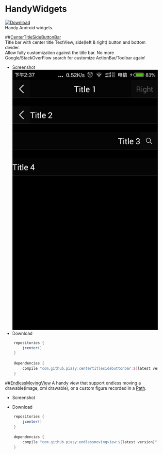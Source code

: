 # HandyWidgets
[ ![Download](https://api.bintray.com/packages/piasy/maven/HandyWidgets/images/download.svg) ](https://bintray.com/piasy/maven/HandyWidgets/_latestVersion)  
Handy Android widgets.

##[CenterTitleSideButtonBar](centertitlesidebuttonbar/README.md)  
Title bar with center title TextView, side(left & right) button and bottom divider.  
Allow fully customization against the title bar. No more Google/StackOverFlow search for customize ActionBar/Toolbar again!
+  Screenshot  
![Screenshot_centertitlesidebuttonbar.jpg](art/Screenshot_centertitlesidebuttonbar.jpg)
+  Download
```groovy
    repositories {
        jcenter()
    }

    dependencies {
        compile "com.github.piasy:centertitlesidebuttonbar:${latest version}"
    }
```

##[EndlessMovingView](endlessmovingview/README.md)
A handy view that support endless moving a drawable(image, xml drawable), or a custom figure recorded in a [Path](http://developer.android.com/reference/android/graphics/Path.html).
+  Screenshot  

+  Download
```groovy
    repositories {
        jcenter()
    }

    dependencies {
        compile "com.github.piasy:endlessmovingview:${latest version}"
    }
```